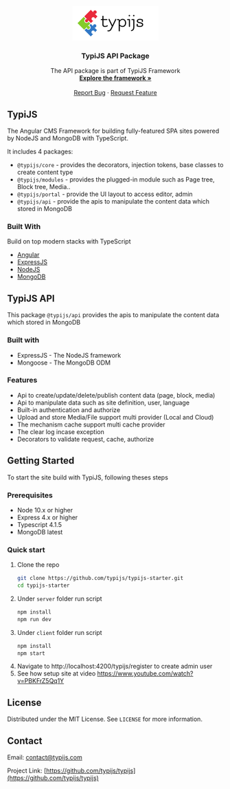 
<!-- PROJECT LOGO -->
<br />
<p align="center">
  <a href="https://www.typijs.com">
    <img src="https://raw.githubusercontent.com/typijs/typijs.github.io/main/assets/imgs/typijs-logo-with-text.png" alt="Logo">
  </a>

  <h3 align="center">TypiJS API Package</h3>

  <p align="center">
    The API package is part of TypiJS Framework
    <br />
    <a href="https://www.typijs.com"><strong>Explore the framework »</strong></a>
    <br />
    <br />
    <a href="https://github.com/typijs/typijs/issues">Report Bug</a>
    ·
    <a href="https://github.com/typijs/typijs/issues">Request Feature</a>
  </p>
</p>


<!-- ABOUT THE PROJECT -->
## TypiJS

The Angular CMS Framework for building fully-featured SPA sites powered by NodeJS and MongoDB with TypeScript. 

It includes 4 packages:
* `@typijs/core` - provides the decorators, injection tokens, base classes to create content type
* `@typijs/modules` - provides the plugged-in module such as Page tree, Block tree, Media..
* `@typijs/portal` - provide the UI layout to access editor, admin
* `@typijs/api` - provide the apis to manipulate the content data which stored in MongoDB

### Built With

Build on top modern stacks with TypeScript

* [Angular](https://angular.io)
* [ExpressJS](https://expressjs.com)
* [NodeJS](https://nodejs.org)
* [MongoDB](https://www.mongodb.com)

## TypiJS API

This package `@typijs/api` provides the apis to manipulate the content data which stored in MongoDB

### Built with

* ExpressJS - The NodeJS framework
* Mongoose - The MongoDB ODM

### Features

* Api to create/update/delete/publish content data (page, block, media)
* Api to manipulate data such as site definition, user, language
* Built-in authentication and authorize
* Upload and store Media/File support multi provider (Local and Cloud)
* The mechanism cache support multi cache provider
* The clear log incase exception
* Decorators to validate request, cache, authorize

<!-- GETTING STARTED -->
## Getting Started

To start the site build with TypiJS, following theses steps

### Prerequisites

* Node 10.x or higher
* Express 4.x or higher
* Typescript 4.1.5
* MongoDB latest

### Quick start

1. Clone the repo
   ```sh
   git clone https://github.com/typijs/typijs-starter.git
   cd typijs-starter
   ```
2. Under `server` folder run script
    ```sh
    npm install
    npm run dev
    ```
3. Under `client` folder run script
    ```sh
    npm install
    npm start
    ```
4. Navigate to http://localhost:4200/typijs/register to create admin user
5. See how setup site at video https://www.youtube.com/watch?v=PBKFrZ5Qq1Y
    
<!-- LICENSE -->
## License

Distributed under the MIT License. See `LICENSE` for more information.


<!-- CONTACT -->
## Contact

Email: contact@typijs.com

Project Link: [https://github.com/typijs/typijs](https://github.com/typijs/typijs)

